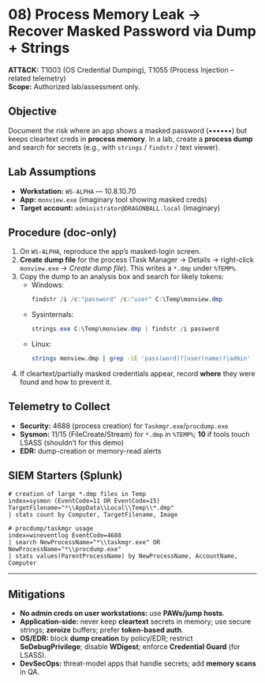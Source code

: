 # 08) Process Memory Leak → Recover Masked Password via Dump + Strings
**ATT&CK:** T1003 (OS Credential Dumping), T1055 (Process Injection – related telemetry)  
**Scope:** Authorized lab/assessment only.

## Objective
Document the risk where an app shows a masked password (••••••) but keeps cleartext creds in **process memory**. In a lab, create a **process dump** and search for secrets (e.g., with `strings` / `findstr` / text viewer).

## Lab Assumptions
- **Workstation:** `WS-ALPHA` — 10.8.10.70
- **App:** `monview.exe` (imaginary tool showing masked creds)
- **Target account:** `administrator@DRAGONBALL.local` (imaginary)

## Procedure (doc-only)
1. On `WS-ALPHA`, reproduce the app’s masked-login screen.
2. **Create dump file** for the process (Task Manager → Details → right-click `monview.exe` → *Create dump file*). This writes a `*.dmp` under `%TEMP%`.
3. Copy the dump to an analysis box and search for likely tokens:
   - Windows:
     ```powershell
     findstr /i /c:"password" /c:"user" C:\Temp\monview.dmp
     ```
   - Sysinternals:
     ```powershell
     strings.exe C:\Temp\monview.dmp | findstr /i password
     ```
   - Linux:
     ```bash
     strings monview.dmp | grep -iE 'pass(word)?|user(name)?|admin'
     ```
4. If cleartext/partially masked credentials appear, record **where** they were found and how to prevent it.

## Telemetry to Collect
- **Security:** 4688 (process creation) for `Taskmgr.exe`/`procdump.exe`
- **Sysmon:** 11/15 (FileCreate/Stream) for `*.dmp` in `%TEMP%`; **10** if tools touch LSASS (shouldn’t for this demo)
- **EDR:** dump-creation or memory-read alerts

## SIEM Starters (Splunk)
```spl
# creation of large *.dmp files in Temp
index=sysmon (EventCode=11 OR EventCode=15) TargetFilename="*\\AppData\\Local\\Temp\\*.dmp"
| stats count by Computer, TargetFilename, Image

# procdump/taskmgr usage
index=wineventlog EventCode=4688
| search NewProcessName="*\\taskmgr.exe" OR NewProcessName="*\\procdump.exe"
| stats values(ParentProcessName) by NewProcessName, AccountName, Computer
```
---
## Mitigations

- **No admin creds on user workstations:** use **PAWs/jump hosts**.
- **Application-side:** never keep **cleartext** secrets in memory; use secure strings; **zeroize** buffers; prefer **token-based auth**.
- **OS/EDR:** block **dump creation** by policy/EDR; restrict **SeDebugPrivilege**; disable **WDigest**; enforce **Credential Guard** (for LSASS).
- **DevSecOps:** threat-model apps that handle secrets; add **memory scans** in QA.

